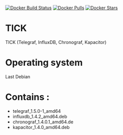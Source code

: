 [![Docker Build Status](https://img.shields.io/docker/build/captainigloo69/tick.svg)](https://hub.docker.com/r/captainigloo69/tick/) [![Docker Pulls](https://img.shields.io/docker/pulls/captainigloo69/tick.svg)](https://hub.docker.com/r/captainigloo69/tick/) 
[![Docker Stars](https://img.shields.io/docker/stars/captainigloo69/tick.svg)](https://hub.docker.com/r/captainigloo69/tick/)


# TICK
TICK (Telegraf, InfluxDB, Chronograf, Kapacitor) 

# Operating system
Last Debian

# Contains :
- telegraf_1.5.0-1_amd64
- influxdb_1.4.2_amd64.deb
- chronograf_1.4.0.1_amd64.de
- kapacitor_1.4.0_amd64.deb
